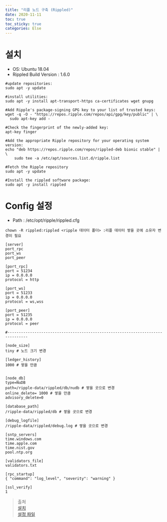 ```yaml
---
title: "리플 노드 구축 (Rippled)"
date: 2020-11-11
toc: true
toc_sticky: true
categories: Else
---
```


# 설치
- OS: Ubuntu 18.04
- Rippled Build Version : 1.6.0

```
#update repositories:
sudo apt -y update

#install utilities:
sudo apt -y install apt-transport-https ca-certificates wget gnupg

#Add Ripple's package-signing GPG key to your list of trusted keys:
wget -q -O - "https://repos.ripple.com/repos/api/gpg/key/public" | \
  sudo apt-key add -
   
#Check the fingerprint of the newly-added key:
apt-key finger  

#Add the appropriate Ripple repository for your operating system version:
echo "deb https://repos.ripple.com/repos/rippled-deb bionic stable" | \
    sudo tee -a /etc/apt/sources.list.d/ripple.list
    
#Fetch the Ripple repository
sudo apt -y update

#Install the rippled software package:
sudo apt -y install rippled
```

# Config 설정
- Path : /etc/opt/ripple/rippled.cfg

```
chown -R rippled:rippled <ripple 데이터 폴더> :리플 데이터 쌓을 곳에 소유자 변경이 필요
```

```text
[server]
port_rpc
port_ws
port_peer

[port_rpc]
port = 51234
ip = 0.0.0.0
protocol = http

[port_ws]
port = 51233
ip = 0.0.0.0
protocol = ws,wss

[port_peer]
port = 51235
ip = 0.0.0.0
protocol = peer

#-------------------------------------------------------------------------------

[node_size]
tiny # 노드 크기 변경
 
[ledger_history]
1000 # 쌓을 만큼


[node_db]
type=NuDB
path=/ripple-data/rippled/db/nudb # 쌓을 곳으로 변경
online_delete= 1000 # 쌓을 만큼 
advisory_delete=0

[database_path]
/ripple-data/rippled/db # 쌓을 곳으로 변경

[debug_logfile]
/ripple-data/rippled/debug.log # 쌓을 곳으로 변경

[sntp_servers]
time.windows.com
time.apple.com
time.nist.gov
pool.ntp.org

[validators_file]
validators.txt

[rpc_startup]
{ "command": "log_level", "severity": "warning" }

[ssl_verify]
1
```










>출처   
> [설치](https://xrpl.org/install-rippled-on-ubuntu.html)   
> [설정 파일](https://gist.github.com/HowardHinnant/21cca6bad931a2bac6c5c638478a9060)